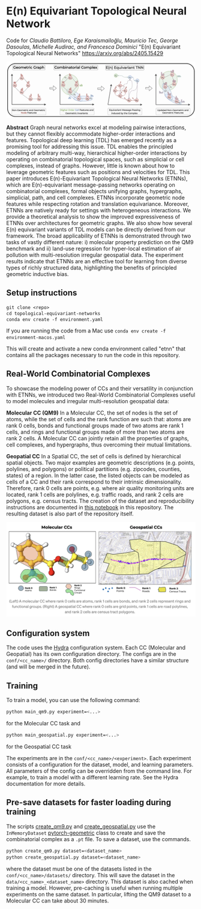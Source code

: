 # E(n) Equivariant Topological Neural Network

Code for *Claudio Battiloro, Ege Karaismailoğlu, Mauricio Tec, George Dasoulas, Michelle Audirac, and Francesca Dominici* "E(n) Equivariant Topological Neural Networks"
https://arxiv.org/abs/2405.15429

<img src="assets/etnn.png" width="1000">

**Abstract** Graph neural networks excel at modeling pairwise interactions, but they cannot flexibly accommodate higher-order interactions and features. Topological deep learning (TDL) has emerged recently as a promising tool for addressing this issue. TDL enables the principled modeling of arbitrary multi-way, hierarchical higher-order interactions by operating on combinatorial topological spaces, such as simplicial or cell complexes, instead of graphs. However, little is known about how to leverage geometric features such as positions and velocities for TDL. This paper introduces E(n)-Equivariant Topological Neural Networks (ETNNs), which are E(n)-equivariant message-passing networks operating on combinatorial complexes, formal objects unifying graphs, hypergraphs, simplicial, path, and cell complexes. ETNNs incorporate geometric node features while respecting rotation and translation equivariance. Moreover, ETNNs are natively ready for settings with heterogeneous interactions. We provide a theoretical analysis to show the improved expressiveness of ETNNs over architectures for geometric graphs. We also show how several E(n) equivariant variants of TDL models can be directly derived from our framework. The broad applicability of ETNNs is demonstrated through two tasks of vastly different nature: i) molecular property prediction on the QM9 benchmark and ii) land-use regression for hyper-local estimation of air pollution with multi-resolution irregular geospatial data. The experiment results indicate that ETNNs are an effective tool for learning from diverse types of richly structured data, highlighting the benefits of principled geometric inductive bias.

## Setup instructions
```
git clone <repo>
cd topological-equivariant-networks
conda env create -f environment.yaml
```

If you are running the code from a Mac use `conda env create -f environment-macos.yaml`

This will create and activate a new conda environment called "etnn" that contains all the packages necessary to run the code in this repository.

## Real-World Combinatorial Complexes

To showcase the modeling power of CCs and their versatility in conjunction with ETNNs, we introduced two Real-World Combinatorial Complexes useful to model molecules and irregular multi-resolution geospatial data:

**Molecular CC (QM9)** In a Molecular CC, the set of nodes is the set of atoms, while the set of cells and the rank function are such that: atoms are rank 0 cells, bonds and functional groups made of two atoms are rank 1 cells, and rings and functional groups made of more than two atoms are rank 2 cells. A Molecular CC can jointly retain all the properties of graphs, cell complexes, and hypergraphs, thus overcoming their mutual limitations. 

**Geopatial CC** In a Spatial CC, the set of cells is defined by hierarchical spatial objects. Two major examples are geometric descriptions (e.g. points, polylines, and polygons) or political partitions (e.g. zipcodes, counties, states) of a region. In the latter case, the listed objects can be modeled as cells of a CC and their rank correspond to their intrinsic dimensionality. Therefore, rank 0 cells are points, e.g. where air quality monitoring units are located, rank 1 cells are polylines, e.g. traffic roads, and rank 2 cells are polygons, e.g. census tracts. The creation of the dataset and reproducibility instructions are documented in [this notebook]([notebooks/geospatial-cc.ipynb](https://github.com/NSAPH-Projects/topological-equivariant-networks/blob/main/notebooks/geospatial-cc.ipynb)) in this repository. The resulting dataset is also part of the repository itself.

<img src="assets/benchmarks.png" width="800">


## Configuration system

The code uses the [Hydra](https://hydra.cc/) configuration system.  Each CC (Molecular and Geopatial) has its own configuration directory. The configs are in the `conf/<cc_name>/` directory. Both config directories have a similar structure (and will be merged in the future). 

## Training

To train a model, you can use the following command:

```bash
python main_qm9.py experiment=<...>
```
for the Molecular CC task and
```bash
python main_geospatial.py experiment=<...>
```
for the Geospatial CC task

The experiments are in the `conf/<cc_name>/<experiment>`. Each experiment consists of a configuration for the dataset, model, and learning parameters. All parameters of the config can be overridden from the command line. For example, to train a model with a different learning rate. See the Hydra documentation for more details.


## Pre-save datasets for faster loading during training

The scripts [create_qm9.py](create_qm9.py) and [create_geospatial.py](create_geospatial.py) use the `InMemoryDataset` [pytorch-geometric](https://pytorch-geometric.readthedocs.io/en/latest/modules/data.html#torch_geometric.data.InMemoryDataset) class to create and save the combinatorial complex as a `.pt` file. To save a dataset, use the commands.

```bash
python create_qm9.py dataset=<dataset_name>
python create_geospatial.py dataset=<dataset_name>
```
where the dataset must be one of the datasets listed in the `conf/<cc_name>/datasets/` directory. This will save the dataset in the `data/<cc_name>_<dataset_name>` directory. This dataset is also cached when training a model. However, pre-caching is useful when running multiple experiments on the same dataset. In particular, lifting the QM9 dataset to a Molecular CC can take about 30 minutes. 

